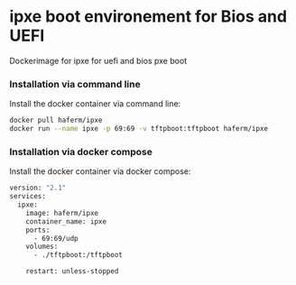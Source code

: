 # ipxe boot environement for Bios and UEFI

Dockerimage for ipxe for uefi and bios pxe boot

### Installation via command line
Install the docker container via command line:

```bash
docker pull haferm/ipxe
docker run --name ipxe -p 69:69 -v tftpboot:tftpboot haferm/ipxe
```

### Installation via docker compose
Install the docker container via docker compose:

```bash
version: "2.1"
services:
  ipxe:
    image: haferm/ipxe
    container_name: ipxe
    ports:
      - 69:69/udp
    volumes:
      - ./tftpboot:/tftpboot

    restart: unless-stopped
